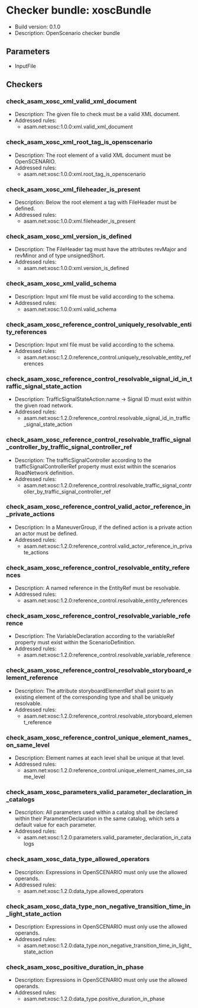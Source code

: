 # Checker bundle: xoscBundle

* Build version:  0.1.0
* Description:    OpenScenario checker bundle

## Parameters

* InputFile

## Checkers

### check_asam_xosc_xml_valid_xml_document

* Description: The given file to check must be a valid XML document.
* Addressed rules:
  * asam.net:xosc:1.0.0:xml.valid_xml_document

### check_asam_xosc_xml_root_tag_is_openscenario

* Description: The root element of a valid XML document must be OpenSCENARIO.
* Addressed rules:
  * asam.net:xosc:1.0.0:xml.root_tag_is_openscenario

### check_asam_xosc_xml_fileheader_is_present

* Description: Below the root element a tag with FileHeader must be defined.
* Addressed rules:
  * asam.net:xosc:1.0.0:xml.fileheader_is_present

### check_asam_xosc_xml_version_is_defined

* Description: The FileHeader tag must have the attributes revMajor and revMinor and of type unsignedShort.
* Addressed rules:
  * asam.net:xosc:1.0.0:xml.version_is_defined

### check_asam_xosc_xml_valid_schema

* Description: Input xml file must be valid according to the schema.
* Addressed rules:
  * asam.net:xosc:1.0.0:xml.valid_schema

### check_asam_xosc_reference_control_uniquely_resolvable_entity_references

* Description: Input xml file must be valid according to the schema.
* Addressed rules:
  * asam.net:xosc:1.2.0:reference_control.uniquely_resolvable_entity_references

### check_asam_xosc_reference_control_resolvable_signal_id_in_traffic_signal_state_action

* Description: TrafficSignalStateAction:name -> Signal ID must exist within the given road network.
* Addressed rules:
  * asam.net:xosc:1.2.0:reference_control.resolvable_signal_id_in_traffic_signal_state_action

### check_asam_xosc_reference_control_resolvable_traffic_signal_controller_by_traffic_signal_controller_ref

* Description: The trafficSignalController according to the trafficSignalControllerRef property must exist within the scenarios RoadNetwork definition.
* Addressed rules:
  * asam.net:xosc:1.2.0:reference_control.resolvable_traffic_signal_controller_by_traffic_signal_controller_ref

### check_asam_xosc_reference_control_valid_actor_reference_in_private_actions

* Description: In a ManeuverGroup, if the defined action is a private action an actor must be defined.
* Addressed rules:
  * asam.net:xosc:1.2.0:reference_control.valid_actor_reference_in_private_actions

### check_asam_xosc_reference_control_resolvable_entity_references

* Description: A named reference in the EntityRef must be resolvable.
* Addressed rules:
  * asam.net:xosc:1.2.0:reference_control.resolvable_entity_references

### check_asam_xosc_reference_control_resolvable_variable_reference

* Description: The VariableDeclaration according to the variableRef property must exist within the ScenarioDefinition.
* Addressed rules:
  * asam.net:xosc:1.2.0:reference_control.resolvable_variable_reference

### check_asam_xosc_reference_control_resolvable_storyboard_element_reference

* Description: The attribute storyboardElementRef shall point to an existing element of the corresponding type and shall be uniquely resolvable.
* Addressed rules:
  * asam.net:xosc:1.2.0:reference_control.resolvable_storyboard_element_reference

### check_asam_xosc_reference_control_unique_element_names_on_same_level

* Description: Element names at each level shall be unique at that level.
* Addressed rules:
  * asam.net:xosc:1.2.0:reference_control.unique_element_names_on_same_level

### check_asam_xosc_parameters_valid_parameter_declaration_in_catalogs

* Description: All parameters used within a catalog shall be declared within their ParameterDeclaration in the same catalog, which sets a default value for each parameter.
* Addressed rules:
  * asam.net:xosc:1.2.0:parameters.valid_parameter_declaration_in_catalogs

### check_asam_xosc_data_type_allowed_operators

* Description: Expressions in OpenSCENARIO must only use the allowed operands.
* Addressed rules:
  * asam.net:xosc:1.2.0:data_type.allowed_operators

### check_asam_xosc_data_type_non_negative_transition_time_in_light_state_action

* Description: Expressions in OpenSCENARIO must only use the allowed operands.
* Addressed rules:
  * asam.net:xosc:1.2.0:data_type.non_negative_transition_time_in_light_state_action

### check_asam_xosc_positive_duration_in_phase

* Description: Expressions in OpenSCENARIO must only use the allowed operands.
* Addressed rules:
  * asam.net:xosc:1.2.0:data_type.positive_duration_in_phase
